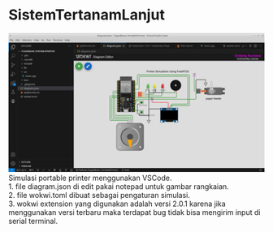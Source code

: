 # SistemTertanamLanjut
<img src="images/simulationVScode.png" alt="Alt text" width="800">
Simulasi portable printer menggunakan VSCode. <br>
1. file diagram.json di edit pakai notepad untuk gambar rangkaian.<br>
2. file wokwi.toml dibuat sebagai pengaturan simulasi.<br>
3. wokwi extension yang digunakan adalah versi 2.0.1 karena jika menggunakan versi terbaru maka terdapat bug tidak bisa mengirim input di serial terminal. 

